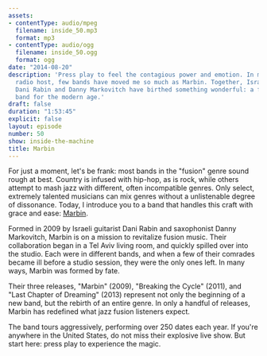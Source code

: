 ```yaml
---
assets:
- contentType: audio/mpeg
  filename: inside_50.mp3
  format: mp3
- contentType: audio/ogg
  filename: inside_50.ogg
  format: ogg
date: "2014-08-20"
description: 'Press play to feel the contagious power and emotion. In my time as a
  radio host, few bands have moved me so much as Marbin. Together, Israeli musicians
  Dani Rabin and Danny Markovitch have birthed something wonderful: a fusion jazz
  band for the modern age.'
draft: false
duration: "1:53:45"
explicit: false
layout: episode
number: 50
show: inside-the-machine
title: Marbin
---
```

For just a moment, let's be frank: most bands in the "fusion" genre sound rough at best. Country is infused with hip-hop, as is rock, while others attempt to mash jazz with different, often incompatible genres. Only select, extremely talented musicians can mix genres without a unlistenable degree of dissonance. Today, I introduce you to a band that handles this craft with grace and ease: [Marbin](http://marbinmusic.com).

Formed in 2009 by Israeli guitarist Dani Rabin and saxophonist Danny Markovitch, Marbin is on a mission to revitalize fusion music. Their collaboration began in a Tel Aviv living room, and quickly spilled over into the studio. Each were in different bands, and when a few of their comrades became ill before a studio session, they were the only ones left. In many ways, Marbin was formed by fate. 

Their three releases, "Marbin" (2009), "Breaking the Cycle" (2011), and "Last Chapter of Dreaming" (2013) represent not only the beginning of a new band, but the rebirth of an entire genre. In only a handful of releases, Marbin has redefined what jazz fusion listeners expect.

The band tours aggressively, performing over 250 dates each year. If you're anywhere in the United States, do not miss their explosive live show. But start here: press play to experience the magic.